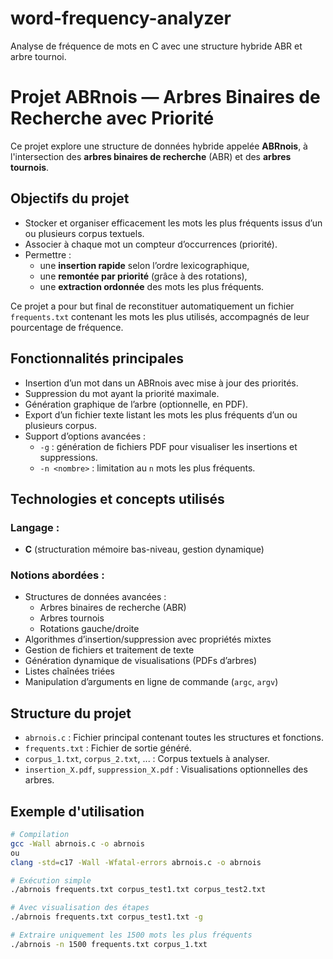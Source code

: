 # word-frequency-analyzer
Analyse de fréquence de mots en C avec une structure hybride ABR et arbre tournoi.

# Projet ABRnois — Arbres Binaires de Recherche avec Priorité

Ce projet explore une structure de données hybride appelée **ABRnois**, à l'intersection des **arbres binaires de recherche** (ABR) et des **arbres tournois**. 

##  Objectifs du projet

- Stocker et organiser efficacement les mots les plus fréquents issus d’un ou plusieurs corpus textuels.
- Associer à chaque mot un compteur d’occurrences (priorité).
- Permettre :
  - une **insertion rapide** selon l’ordre lexicographique,
  - une **remontée par priorité** (grâce à des rotations),
  - une **extraction ordonnée** des mots les plus fréquents.

Ce projet a pour but final de reconstituer automatiquement un fichier `frequents.txt` contenant les mots les plus utilisés, accompagnés de leur pourcentage de fréquence.

##  Fonctionnalités principales

- Insertion d’un mot dans un ABRnois avec mise à jour des priorités.
- Suppression du mot ayant la priorité maximale.
- Génération graphique de l’arbre (optionnelle, en PDF).
- Export d’un fichier texte listant les mots les plus fréquents d’un ou plusieurs corpus.
- Support d’options avancées :
  - `-g` : génération de fichiers PDF pour visualiser les insertions et suppressions.
  - `-n <nombre>` : limitation au `n` mots les plus fréquents.

##  Technologies et concepts utilisés

###  Langage :
- **C** (structuration mémoire bas-niveau, gestion dynamique)

###  Notions abordées :
- Structures de données avancées :
  - Arbres binaires de recherche (ABR)
  - Arbres tournois
  - Rotations gauche/droite
- Algorithmes d’insertion/suppression avec propriétés mixtes
- Gestion de fichiers et traitement de texte
- Génération dynamique de visualisations (PDFs d’arbres)
- Listes chaînées triées
- Manipulation d’arguments en ligne de commande (`argc`, `argv`)

##  Structure du projet

- `abrnois.c` : Fichier principal contenant toutes les structures et fonctions.
- `frequents.txt` : Fichier de sortie généré.
- `corpus_1.txt`, `corpus_2.txt`, ... : Corpus textuels à analyser.
- `insertion_X.pdf`, `suppression_X.pdf` : Visualisations optionnelles des arbres.

##  Exemple d'utilisation

```bash
# Compilation
gcc -Wall abrnois.c -o abrnois
ou
clang -std=c17 -Wall -Wfatal-errors abrnois.c -o abrnois

# Exécution simple
./abrnois frequents.txt corpus_test1.txt corpus_test2.txt

# Avec visualisation des étapes
./abrnois frequents.txt corpus_test1.txt -g

# Extraire uniquement les 1500 mots les plus fréquents
./abrnois -n 1500 frequents.txt corpus_1.txt


